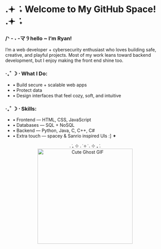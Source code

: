 # .𖥔 ݁ ˖ Welcome to My GitHub Space! .𖥔 ݁ ˖

### /ᐠ - ˕ -マ Ⳋ  hello ~ I’m Ryan!  

I’m a web developer + cybersecurity enthusiast who loves building
safe, creative, and playful projects. Most of my work leans toward 
backend development, but I enjoy making the front end shine too.  

### ‧₊˚ ☽ ⋅  What I Do:  
- • Build secure + scalable web apps  
- • Protect data  
- • Design interfaces that feel cozy, soft, and intuitive  

### ‧₊˚ ☽ ⋅ Skills:  
- • Frontend — HTML, CSS, JavaScript  
- • Databases — SQL + NoSQL  
- • Backend — Python, Java, C, C++, C#  
- • Extra touch — spacey & Sanrio inspired UIs :] ✦  

<div align="center">
  . ݁₊ ⊹ . ݁ ⟡ ݁ . ⊹ ₊ ݁.
</div>



<div align="center">
  <img src="https://github.com/ryfank/stuff/raw/main/cute-ghost-cute.gif" alt="Cute Ghost GIF" width="300">
</div>
